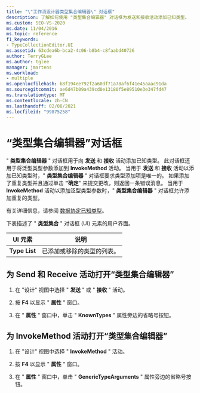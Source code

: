 ```yaml
---
title: "\"工作流设计器类型集合编辑器\" 对话框"
description: 了解如何使用 "类型集合编辑器" 对话框为发送和接收活动添加已知类型。
ms.custom: SEO-VS-2020
ms.date: 11/04/2016
ms.topic: reference
f1_keywords:
- TypeCollectionEditor.UI
ms.assetid: 63cdea6b-bca2-4c06-b8b4-c8faabd40726
author: TerryGLee
ms.author: tglee
manager: jmartens
ms.workload:
- multiple
ms.openlocfilehash: b8f194ee792f2a60df71a78af6f41e45aaac91da
ms.sourcegitcommit: ae6d47b09a439cd0e13180f5e89510e3e347fd47
ms.translationtype: MT
ms.contentlocale: zh-CN
ms.lasthandoff: 02/08/2021
ms.locfileid: "99875258"
---
```

# <a name="type-collection-editor-dialog-box"></a>“类型集合编辑器”对话框

" **类型集合编辑器** " 对话框用于向 **发送** 和 **接收** 活动添加已知类型。 此对话框还用于将泛型类型参数添加到 **InvokeMethod** 活动。 当用于 **发送** 和 **接收** 活动以添加已知类型时，" **类型集合编辑器** " 对话框要求类型添加项是唯一的。 如果添加了重复类型并且通过单击 **"确定**" 来提交更改，则返回一条错误消息。 当用于 **InvokeMethod** 活动以添加泛型类型参数时，" **类型集合编辑器** " 对话框允许添加重复的类型。

有关详细信息，请参阅 [数据协定已知类型](/dotnet/framework/wcf/feature-details/data-contract-known-types)。

下表描述了 " **类型集合** " 对话框 (UI) 元素的用户界面。

|UI 元素|说明|
|-|-----------------|
|**Type List**|已添加或移除的类型的列表。|

## <a name="to-bring-up-the-type-collection-editor-for-the-send-and-receive-activities"></a>为 Send 和 Receive 活动打开“类型集合编辑器”

1. 在 "设计" 视图中选择 " **发送** " 或 " **接收** " 活动。

2. 按 **F4** 以显示 " **属性** " 窗口。

3. 在 " **属性** " 窗口中，单击 " **KnownTypes** " 属性旁边的省略号按钮。

## <a name="to-bring-up-the-type-collection-editor-for-the-invokemethod-activity"></a>为 InvokeMethod 活动打开“类型集合编辑器”

1. 在 "设计" 视图中选择 " **InvokeMethod** " 活动。

2. 按 **F4** 以显示 " **属性** " 窗口。

3. 在 " **属性** " 窗口中，单击 " **GenericTypeArguments** " 属性旁边的省略号按钮。
